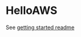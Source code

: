 # HelloAWS

See [getting started readme](https://github.com/claresudbery/HelloAWS/blob/master/GetStartedWithAspNetcore-README.txt)
